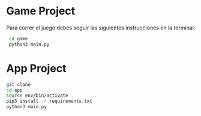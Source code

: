 # Game Project

Para correr el juego debes seguir las siguientes instrucciones en la terminal:
 
```sh
 cd game
 python3 main.py
```

# App Project

```sh
git clone
cd app
source env/bin/activate
pip3 install -r requirements.txt
python3 main.py
```